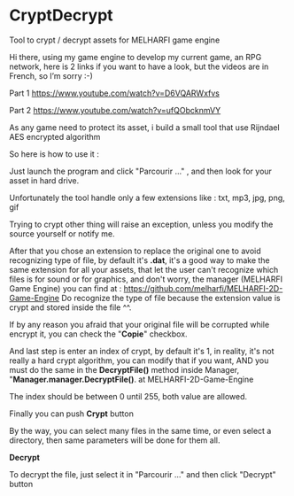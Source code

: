 # CryptDecrypt
Tool to crypt / decrypt assets for MELHARFI game engine

Hi there, using my game engine to develop my current game, an RPG network, here is 2 links if you want to have a look, but the videos are in French, so I’m sorry :-)

Part 1
https://www.youtube.com/watch?v=D6VQARWxfvs

Part 2
https://www.youtube.com/watch?v=ufQObcknmVY

As any game need to protect its asset, i build a small tool that use Rijndael AES encrypted algorithm

So here is how to use it :

Just launch the program and click "Parcourir ..." , and then look for your asset in hard drive.

Unfortunately the tool handle only a few extensions like : txt, mp3, jpg, png, gif

Trying to crypt other thing will raise an exception, unless you modify the source yourself or notify me.

After that you chose an extension to replace the original one to avoid recognizing type of file, by default it's **.dat**, it's a good way to make the same extension for all your assets, that let the user can't recognize which files is for sound or for graphics, and don't worry, the manager (MELHARFI Game Engine) you can find at :
https://github.com/melharfi/MELHARFI-2D-Game-Engine
Do recognize the type of file because the extension value is crypt and stored inside the file ^^.

If by any reason you afraid that your original file will be corrupted while encrypt it, you can check the "**Copie**" checkbox.

And last step is enter an index of crypt, by default it's 1, in reality, it's not really a hard crypt algorithm, you can modify that if you want, AND you must do the same in the **DecryptFile()** method inside Manager, "**Manager.manager.DecryptFile()**. at MELHARFI-2D-Game-Engine

The index should be between 0 until 255, both value are allowed.

Finally you can push **Crypt** button	

By the way, you can select many files in the same time, or even select a directory, then same parameters will be done for them all.

**Decrypt**

To decrypt the file, just select it in "Parcourir ..." and then click "Decrypt" button
